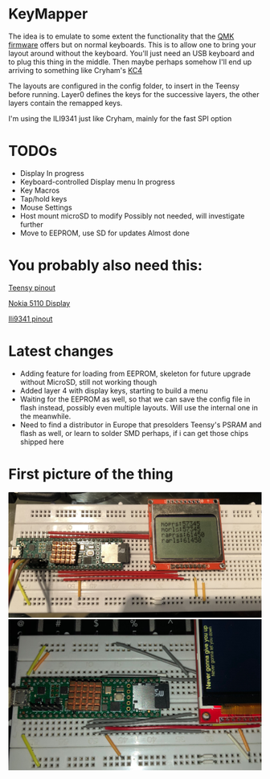 # KeyMapper

The idea is to emulate to some extent the functionality that the [QMK firmware](https://github.com/qmk/qmk_firmware) offers but on normal keyboards.
This is to allow one to bring your layout around without the keyboard.
You'll just need an USB keyboard and to plug this thing in the middle.
Then maybe perhaps somehow I'll end up arriving to something like Cryham's [KC4](https://github.com/cryham/kc4/)

The layouts are configured in the config folder, to insert in the Teensy before running.
Layer0 defines the keys for the successive layers, the other layers contain the remapped keys.

I'm using the ILI9341 just like Cryham, mainly for the fast SPI option

# TODOs

+ Display					In progress
+ Keyboard-controlled Display menu		In progress
+ Key Macros
+ Tap/hold keys
+ Mouse Settings
+ Host mount microSD to modify			Possibly not needed, will investigate further 
+ Move to EEPROM, use SD for updates		Almost done

# You probably also need this:

[Teensy pinout](https://www.pjrc.com/teensy/pinout.html#:~:text=Teensy%204.1)

[Nokia 5110 Display](https://thecustomizewindows.com/wp-content/uploads/2017/06/Nokia-5110-Arduino-Wiring-Technical-Details-Basic-Arduino-LCD.jpg)

[Ili9341 pinout](https://thesolaruniverse.files.wordpress.com/2021/03/092_figure_04_96_dpi.png)

# Latest changes

- Adding feature for loading from EEPROM, skeleton for future upgrade without MicroSD, still not working though
- Added layer 4 with display keys, starting to build a menu
- Waiting for the EEPROM as well, so that we can save the config file in flash instead, possibly even multiple layouts. Will use the internal one in the meanwhile.
- Need to find a distributor in Europe that presolders Teensy's PSRAM and flash as well, or learn to solder SMD perhaps, if i can get those chips shipped here

# First picture of the thing
![Thing](./images/IMG_0420.jpg)
![Thing2](./images/IMG_0430.jpg)
